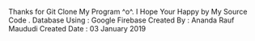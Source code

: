 Thanks for Git Clone My Program ^o^.
I Hope Your Happy by My Source Code .
Database Using : Google Firebase
Created By : Ananda Rauf Maududi
Created Date : 03 January 2019